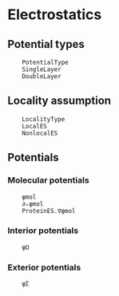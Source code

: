 # Electrostatics

## Potential types
```@docs
    PotentialType
    SingleLayer
    DoubleLayer
```

## Locality assumption
```@docs
    LocalityType
    LocalES
    NonlocalES
```

## Potentials

### Molecular potentials
```@docs
    φmol
    ∂ₙφmol
    ProteinES.∇φmol
```

### Interior potentials
```@docs
    φΩ
```

### Exterior potentials
```@docs
    φΣ
```
